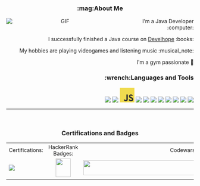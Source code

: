 <div align="center">
  <h3>:mag:About Me</h3>
  <img align="left" alt="GIF" width="300" src="https://i.pinimg.com/originals/e4/26/70/e426702edf874b181aced1e2fa5c6cde.gif"/>
  <p align="right">  I’m a Java Developer :computer:</p>
  <p align="right">  I successfully finished a Java course on <a href="https://www.develhope.co/"> Develhope</a> :books:</p>
  <p align="right">  My hobbies are playing videogames and listening music :musical_note:</p>
  <p align="right">  I'm a gym passionate 💪</p>
</div>
<div align="right">
  <h3>:wrench:Languages and Tools</h3>
  <a href="https://www.java.com/" target="_blank" title="Java"><img height="40" src="https://www.vectorlogo.zone/logos/java/java-icon.svg"></a>
  <a href="https://git-scm.com/" target="_blank" title="Git"><img height="40" src="https://upload.wikimedia.org/wikipedia/commons/3/3f/Git_icon.svg"></a>
  <a href="https://www.javascript.com/" target="_blank" title="Javascript"><img height="40" src="https://raw.githubusercontent.com/devicons/devicon/master/icons/javascript/javascript-original.svg"></a>
  <a href="https://code.visualstudio.com/" target="_blank" title="Visual Studio Code"><img height="40" src="https://upload.wikimedia.org/wikipedia/commons/9/9a/Visual_Studio_Code_1.35_icon.svg"></a>
  <a href="https://nodejs.org/" target="_blank" title="NodeJS"><img height="40" src="https://www.vectorlogo.zone/logos/nodejs/nodejs-icon.svg"></a>
  <a href="https://html.spec.whatwg.org/" target="_blank" title="HTML 5"><img height="40" src="https://upload.wikimedia.org/wikipedia/commons/3/38/HTML5_Badge.svg"></a>
  <a href="https://www.mysql.com/" target="_blank"  title="MySQL"><img height="40" src="https://cdn-icons-png.flaticon.com/512/5968/5968313.png"></a>
  <a href="https://www.jetbrains.com/idea/" target="_blank" title="IntelliJ IDEA"><img height="40" src="https://upload.wikimedia.org/wikipedia/commons/9/9c/IntelliJ_IDEA_Icon.svg"></a>
  <a href="https://dbeaver.io/" target="_blank" title="DBeaver"><img height="40" src="https://dbeaver.com/img/dbeaver-head.png"></a>
  <a href="https://spring.io/" target="_blank" title="Spring"><img height="40" src="https://www.svgrepo.com/show/354380/spring-icon.svg"></a>
  <a href="https://maven.apache.org/" target="_blank" title="Maven"><img height="40" src="https://cdn.icon-icons.com/icons2/2107/PNG/512/file_type_maven_icon_130397.png"></a>
</div>
<hr>
<br>
<div align="center">
  <table>
    <h3>Certifications and Badges</h3>
    <tr>
      <td align="left">Certifications:</td>
      <td align="center">HackerRank Badges:</td>
      <td align="right">Codewars Badge:</td>
    </tr>
    <tr>
      <td align="left">
        <a href="https://api.accredible.com/v1/frontend/credential_website_embed_image/certificate/82107328" target="_blank" title="Develhope">
        <img height="100" src="https://images.credential.net/badge/tiny/vivcfmlh_1695029258123_badge.png">
        </a>
      </td>
      <td align="center">
        <a href="https://www.hackerrank.com/b_giuseppe?hr_r=1" target="_blank" title="HackerRank SQL">
        <img src="https://hrcdn.net/fcore/assets/badges/sql-89e76e7082.svg"height="50" width="40">
        </a>
      </td>
      <td align="right">
        <a href="https://www.codewars.com/users/JoeBlillo" target="_blank" title="Codewars">
        <img src="https://www.codewars.com/users/JoeBlillo/badges/small" height="40" width="350">
        </a>
      </td>
    </tr>
  </table>
</div>

